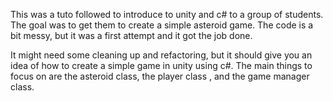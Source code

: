This was a tuto followed to introduce to unity and c# to a group of students. The goal was to get them to create a simple asteroid game. The code is a bit messy, but it was a first attempt and it got the job done.

It might need some cleaning up and refactoring, but it should give you an idea of how to create a simple game in unity using c#. The main things to focus on are the asteroid class, the player class , and the game manager class.